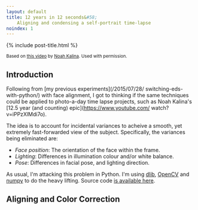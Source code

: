 ```yaml
---
layout: default
title: 12 years in 12 seconds&#58;
    Aligning and condensing a self-portrait time-lapse
noindex: 1
---
```


{% include post-title.html %}

<!-- Add video here -->

<sup>Based on [this video](https://www.youtube.com/watch?v=iPPzXlMdi7o) 
by [Noah Kalina](http://www.noahkalina.com/). Used with permission.</sup>

## Introduction

Following from [my previous experiments](/2015/07/28/
switching-eds-with-python/) with face alignment, I got to thinking if the same
techniques could be applied to photo-a-day time lapse projects, such as Noah
Kalina's [12.5 year (and counting) epic](https://www.youtube.com/
watch?v=iPPzXlMdi7o).

The idea is to account for incidental variances to acheive a smooth, yet
extremely fast-forwarded view of the subject. Specifically, the variances being
eliminated are:

* *Face position*: The orientation of the face within the frame.
* *Lighting*: Differences in illumination colour and/or white balance.
* *Pose*: Differences in facial pose, and lighting direction.

As usual, I'm attacking this problem in Python. I'm using
[dlib](http://dlib.net/), [OpenCV](http://opencv.org/) and
[numpy](http://www.numpy.org/) to do the heavy lifting. Source code
[is available here](https://github.com/matthewearl/photo-a-day-aligner).

## Aligning and Color Correction


